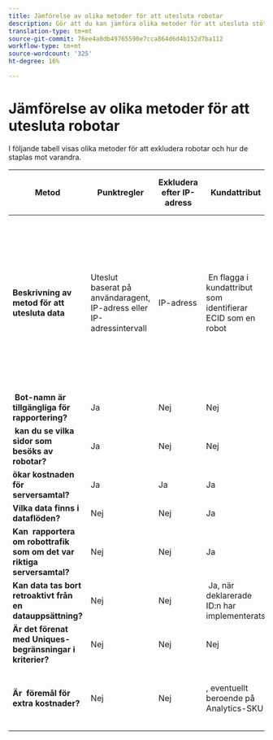 ```yaml
---
title: Jämförelse av olika metoder för att utesluta robotar
description: Gör att du kan jämföra olika metoder för att utesluta stötar.
translation-type: tm+mt
source-git-commit: 76ee4a8db49765590e7cca864d6d4b152d7ba112
workflow-type: tm+mt
source-wordcount: '325'
ht-degree: 16%

---
```



# Jämförelse av olika metoder för att utesluta robotar

I följande tabell visas olika metoder för att exkludera robotar och hur de staplas mot varandra.

| Metod | Punktregler | Exkludera efter IP-adress | Kundattribut | Segmentering | Poäng + segmentering från tredje part | Utelämna &#x200B; för serveranrop för &#x200B; vid körning | VISTA-regel för anpassad databas |
| --- | --- | --- | --- | --- | --- | --- | --- |
| **Beskrivning av metod för att utesluta data** | Uteslut &#x200B; baserat på användaragent, IP-adress eller IP-adressintervall | IP-adress | &#x200B; En flagga i kundattribut som identifierar ECID som en robot | &#x200B; i ett Analytics-segment som identifierar kända botar baserat på robotbeteendet | &#x200B; En tredje part, som [Perimeter X](https://www.perimeterx.com) eller [Akamai Bot Manager](https://www.akamai.com/us/en/products/security/bot-manager.jsp) , tilldelar varje sidvy en poäng som visar hur sannolikt det är att det är en robot. Score skickas till Analytics och segment kan användas för att filtrera data utifrån poängen. | &#x200B; logik på klientsidan hindrar Analytics-serveranropet från att köras för robotar. | &#x200B; En VISTA-regel kommer att flytta trafik från botar som uppfyller vissa villkor till en separat rapportserie. |
| **&#x200B; Bot-namn är tillgängliga för rapportering?** | Ja | Nej | Nej | Nej | Nej | Nej | Ja |
| **&#x200B; kan du se vilka sidor som besöks av robotar?** | Ja | Nej | Nej | Nej | Ja | Nej | Ja |
| &#x200B;**ökar kostnaden för serversamtal?** | Ja | Ja | Ja | Ja | Ja | Nej | Ja |
| **Vilka data finns i dataflöden?** | Nej | Nej | Ja | Ja | Ja | Nej | Ja |
| **Kan &#x200B; rapportera om robottrafik som om det var riktiga serversamtal?** | Nej | Nej | Ja | Ja | Ja | Ja | Nej |
| **Kan data tas bort retroaktivt från en datauppsättning?** | Nej | Nej | &#x200B; Ja, när deklarerade ID:n har implementerats | Ja | Ja, när poängen är implementerade | Nej | Nej |
| **Är det förenat med Uniques-begränsningar i kriterier?** | Nej | Nej | Nej | Ja | Nej | Nej | Nej |
| **Är &#x200B; föremål för extra kostnader?** | Nej | Nej | &#x200B;, eventuellt beroende på Analytics-SKU | Nej | Ja | Nej | &#x200B; Ja - kostnad för att implementera och underhålla en VISTA-regel |
